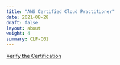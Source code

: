 ```yaml
---
title: "AWS Certified Cloud Practitioner"
date: 2021-08-28
draft: false
layout: about
weight: 4
summary: CLF-C01
---
```

[Verify the Certification](https://www.credly.com/badges/72df5248-bc19-4fd1-845d-73e065724717/public_url)

